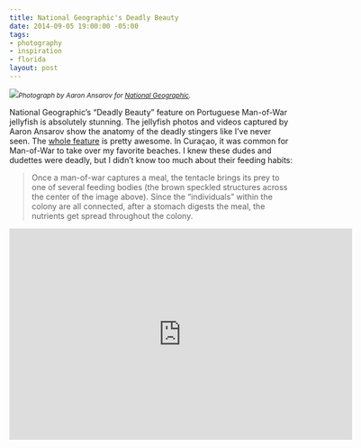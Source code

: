 ```yaml
---
title: National Geographic's Deadly Beauty
date: 2014-09-05 19:00:00 -05:00
tags:
- photography
- inspiration
- florida
layout: post
---
```


<img src="http://news.nationalgeographic.com/news/features/2014/08/140821-portuguese-man-of-war-animal-ocean-science-pictures/assets/img/10.jpg"><cite><small>Photograph by Aaron Ansarov for [National Geographic](http://news.nationalgeographic.com/news/features/2014/08/140821-portuguese-man-of-war-animal-ocean-science-pictures/assets/img/10.jpg).</small></cite>


National Geographic’s “Deadly Beauty” feature on Portuguese Man-of-War jellyfish is absolutely stunning. The jellyfish photos and videos captured by Aaron Ansarov show the anatomy of the deadly stingers like I’ve never seen. The [whole feature](http://news.nationalgeographic.com/news/features/2014/08/140821-portuguese-man-of-war-animal-ocean-science-pictures/?utm_source=NatGeocom&utm_medium=Email&utm_content=inside_20140904&utm_campaign=Content) is pretty awesome. In Curaçao, it was common for Man-of-War to take over my favorite beaches. I knew these dudes and dudettes were deadly, but I didn’t know too much about their feeding habits:


> Once a man-of-war captures a meal, the tentacle brings its prey to one of several feeding bodies (the brown speckled structures across the center of the image above). Since the “individuals” within the colony are all connected, after a stomach digests the meal, the nutrients get spread throughout the colony.


<iframe style="display: block; margin: 0 auto;" width="609" height="375" src="http://player.d.nationalgeographic.com/players/ngsvideo/share/?feed=http://feed.theplatform.com/f/ngs/dCCn2isYZ9N9&guid=4803f47a-a093-4a28-a19f-a957531cb07a&link=http://video.nationalgeographic.com/video/" frameborder="0" allowfullscreen seamless></iframe>